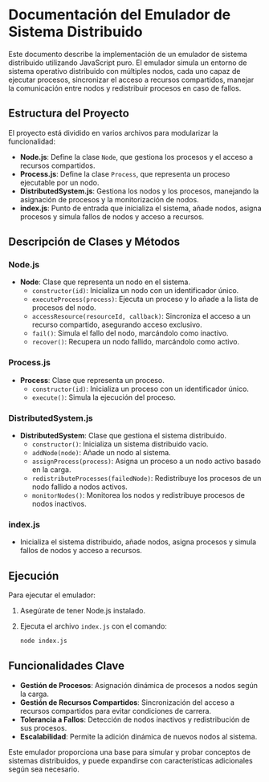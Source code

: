 # Documentación del Emulador de Sistema Distribuido

Este documento describe la implementación de un emulador de sistema distribuido utilizando JavaScript puro. El emulador simula un entorno de sistema operativo distribuido con múltiples nodos, cada uno capaz de ejecutar procesos, sincronizar el acceso a recursos compartidos, manejar la comunicación entre nodos y redistribuir procesos en caso de fallos.

## Estructura del Proyecto

El proyecto está dividido en varios archivos para modularizar la funcionalidad:

- **Node.js**: Define la clase `Node`, que gestiona los procesos y el acceso a recursos compartidos.
- **Process.js**: Define la clase `Process`, que representa un proceso ejecutable por un nodo.
- **DistributedSystem.js**: Gestiona los nodos y los procesos, manejando la asignación de procesos y la monitorización de nodos.
- **index.js**: Punto de entrada que inicializa el sistema, añade nodos, asigna procesos y simula fallos de nodos y acceso a recursos.

## Descripción de Clases y Métodos

### Node.js

- **Node**: Clase que representa un nodo en el sistema.
  - `constructor(id)`: Inicializa un nodo con un identificador único.
  - `executeProcess(process)`: Ejecuta un proceso y lo añade a la lista de procesos del nodo.
  - `accessResource(resourceId, callback)`: Sincroniza el acceso a un recurso compartido, asegurando acceso exclusivo.
  - `fail()`: Simula el fallo del nodo, marcándolo como inactivo.
  - `recover()`: Recupera un nodo fallido, marcándolo como activo.

### Process.js

- **Process**: Clase que representa un proceso.
  - `constructor(id)`: Inicializa un proceso con un identificador único.
  - `execute()`: Simula la ejecución del proceso.

### DistributedSystem.js

- **DistributedSystem**: Clase que gestiona el sistema distribuido.
  - `constructor()`: Inicializa un sistema distribuido vacío.
  - `addNode(node)`: Añade un nodo al sistema.
  - `assignProcess(process)`: Asigna un proceso a un nodo activo basado en la carga.
  - `redistributeProcesses(failedNode)`: Redistribuye los procesos de un nodo fallido a nodos activos.
  - `monitorNodes()`: Monitorea los nodos y redistribuye procesos de nodos inactivos.

### index.js

- Inicializa el sistema distribuido, añade nodos, asigna procesos y simula fallos de nodos y acceso a recursos.

## Ejecución

Para ejecutar el emulador:

1. Asegúrate de tener Node.js instalado.
2. Ejecuta el archivo `index.js` con el comando:

   ```bash
   node index.js
   ```

## Funcionalidades Clave

- **Gestión de Procesos**: Asignación dinámica de procesos a nodos según la carga.
- **Gestión de Recursos Compartidos**: Sincronización del acceso a recursos compartidos para evitar condiciones de carrera.
- **Tolerancia a Fallos**: Detección de nodos inactivos y redistribución de sus procesos.
- **Escalabilidad**: Permite la adición dinámica de nuevos nodos al sistema.

Este emulador proporciona una base para simular y probar conceptos de sistemas distribuidos, y puede expandirse con características adicionales según sea necesario.
